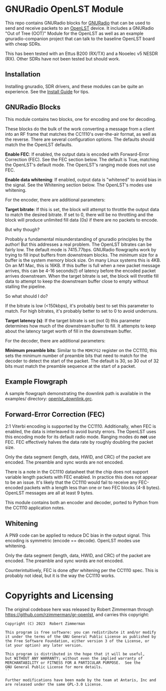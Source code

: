 # GNURadio OpenLST Module

This repo contains GNURadio blocks for [GNURadio](https://www.gnuradio.org) that can be used to send and receive packets to an [OpenLST](https://github.com/OpenLST/openlst) device. It includes a GNURadio "Out of Tree (OOT)" Module for the OpenLST as well as an example gnuradio-companion project that can talk to the baseline OpenLST board with cheap SDRs.

This has been tested with an Ettus B200 (RX/TX) and a Nooelec v5 NESDR (RX). Other SDRs have not been tested but should work.

## Installation

Installing gnuradio, SDR drivers, and these modules can be quite an experience. See the [Install Guide](./INSTALL.md) for tips.

## GNURadio Blocks

This module contains two blocks, one for encoding and one for decoding.

These blocks do the bulk of the work converting a message from a client into an RF frame that matches the CC1110's over-the-air format, as well as the reverse. There are several configuration options. The defaults should match the the OpenLST defaults.

**Enable FEC**: If enabled, the output data is encoded with Forward-Error Correction (FEC). See the FEC section below. The default is True, matching the OpenLST's default mode. The OpenLST's ranging mode does not use FEC.

**Enable data whitening**: If enabled, output data is "whitened" to avoid bias in the signal. See the Whitening section below. The OpenLST's modes use whitening.

For the encoder, there are additional parameters:

**Target bitrate**: If this is set, the block will attempt to throttle the output data to match the desired bitrate. If set to 0, there will be no throttling and the block will produce unlimited fill data (0s) if there are no packets to encode.

But why though?

Probably a fundamental misunderstanding of gnuradio principles by the author! But this addresses a real problem. The OpenLST bitrates can be fairly low. The default mode is 7415.77bps. GNURadio flowgraphs work by trying to fill input buffers from downstream blocks. The *minimum* size for a buffer is the system memory block size. On many Linux systems this is 4KB. On an M1 Mac, this is 16KB. If this buffer is full when a new packet message arrives, this can be 4-16 seconds(!) of latency before the encoded packet arrives downstream. When the target bitrate is set, the block will throttle fill data to attempt to keep the downstream buffer close to empty without stalling the pipeline.

So what should I do?

If the bitrate is low (<150kbps), it's probably best to set this parameter to match. For high bitrates, it's probably better to set to 0 to avoid underruns.

**Target latency (s)**: If the target bitrate is set (not 0) this parameter determines how much of the downstream buffer to fill. It attempts to keep about the latency target worth of fill in the downstream buffer.

For the decoder, there are additional parameters:

**Minimum preamble bits**: Similar to the `MDMCFG2` register on the CC1110, this sets the minimum number of preamble bits that need to match for the decoder to detect the start of the packet. The default is 30, so 30 out of 32 bits must match the preamble sequence at the start of a packet.

## Example Flowgraph

A sample flowgraph demonstrating the downlink path is available in the examples/ directory: [openlst_downlink.grc](./examples/openlst_downlink.grc).

## Forward-Error Correction (FEC)

2:1 Viterbi encoding is supported by the CC1110. Additionally, when FEC is enabled, the data is interleaved to avoid bursty errors. The OpenLST uses this encoding mode for its default radio mode. Ranging modes do **not** use FEC. FEC effectively halves the data rate by roughly doubling the packet size.

Only the data segment (length, data, HWID, and CRC) of the packet are encoded. The preamble and sync words are not encoded.

There is a note in the CC1110 datasheet that the chip does not support variable length packets with FEC enabled. In practice this does not appear to be an issue. It's likely that the CC1110 would fail to receive any FEC-encoded packets with a length less than one or two FEC blocks (4-8 bytes). OpenLST messages are all at least 9 bytes.

This module contains both an encoder and decoder, ported to Python from the CC1110 application notes.

## Whitening

A PN9 code can be applied to reduce DC bias in the output signal. This encoding is symmetric (encode == decode). OpenLST modes use whitening.

Only the data segment (length, data, HWID, and CRC) of the packet are encoded. The preamble and sync words are not encoded.

Counterintuitively, FEC is done *after* whitening per the CC1110 spec. This is probably not ideal, but it is the way the CC1110 works.

# Copyrights and Licensing

The original codebase here was released by Robert Zimmerman through
https://github.com/rzimmerman/gr-openlst, and carries this copyright:

```
Copyright (C) 2023  Robert Zimmerman

This program is free software: you can redistribute it and/or modify
it under the terms of the GNU General Public License as published by
the Free Software Foundation, either version 3 of the License, or
(at your option) any later version.

This program is distributed in the hope that it will be useful,
but WITHOUT ANY WARRANTY; without even the implied warranty of
MERCHANTABILITY or FITNESS FOR A PARTICULAR PURPOSE.  See the
GNU General Public License for more details.
``

Further modifications have been made by the team at Antaris, Inc and
are released under the same GPL-3.0 License.
